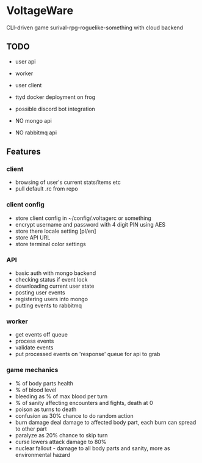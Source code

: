 # VoltageWare  
  
CLI-driven game surival-rpg-roguelike-something with cloud backend  
  
## TODO  
- user api  
- worker  
- user client  
- ttyd docker deployment on frog  
- possible discord bot integration  
  
- NO mongo api  
- NO rabbitmq api  
  
## Features
  
### client
- browsing of user's current stats/items etc
- pull default .rc from repo
  
### client config
- store client config in ~/config/.voltagerc or something  
- encrypt username and password with 4 digit PIN using AES  
- store there locale setting [pl/en]  
- store API URL  
- store terminal color settings  
  
### API  
- basic auth with mongo backend  
- checking status if event lock  
- downloading current user state  
- posting user events  
- registering users into mongo  
- putting events to rabbitmq  
  
### worker  
- get events off queue  
- process events  
- validate events  
- put processed events on 'response' queue for api to grab  
  
### game mechanics  
- % of body parts health  
- % of blood level  
- bleeding as % of max blood per turn  
- % of sanity affecting encounters and fights, death at 0
- poison as turns to death  
- confusion as 30% chance to do random action  
- burn damage deal damage to affected body part, each burn can spread to other part  
- paralyze as 20% chance to skip turn  
- curse lowers attack damage to 80%  
- nuclear fallout - damage to all body parts and sanity, more as environmental hazard  
